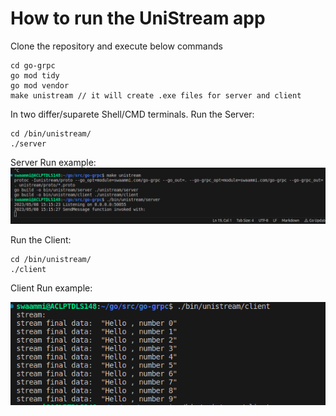 # How to run the UniStream app

Clone the repository and execute below commands
```
cd go-grpc
go mod tidy
go mod vendor
make unistream // it will create .exe files for server and client
```

In two differ/suparete Shell/CMD terminals.
Run the Server:
```
cd /bin/unistream/
./server
```
Server Run example:
![plot](./images/serverStart.png)

Run the Client:
```
cd /bin/unistream/
./client
```
Client Run example:

![plot](./images/clientStart.png)

